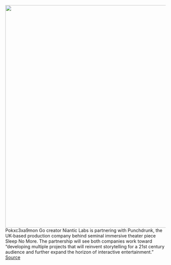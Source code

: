 <img src='https://cdn.vox-cdn.com/thumbor/9L1WTXm8zY8QOIZIW7zN-HhTKf0=/0x0:1920x1080/1200x800/filters:focal(807x387:1113x693)/cdn.vox-cdn.com/uploads/chorus_image/image/66999389/NIA_Punchdrunk_Op2_1920x1080.0.jpg' width='700px' /><br/>
Pokxc3xa9mon Go creator Niantic Labs is partnering with Punchdrunk, the UK-based production company behind seminal immersive theater piece Sleep No More. The partnership will see both companies work toward “developing multiple projects that will reinvent storytelling for a 21st century audience and further expand the horizon of interactive entertainment.”
<a href='https://www.theverge.com/2020/6/30/21307285/niantic-punchdrunk-ar-immersive-theater-sleep-no-more-pokemon-go'> Source <a/>